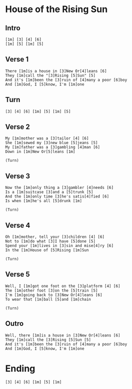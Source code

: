 # House of the Rising Sun

## Intro

```chopro
[1m] [3] [4] [6]
[1m] [5] [1m] [5]
```

## Verse 1

```chopro
There [1m]is a house in [3]New Or[4]leans [6]
They [1m]call the "[3]Rising [5]Sun" [5]
And it's [1m]been the [3]ruin of [4]many a poor [6]boy
And [1m]God, I [5]know, I'm [1m]one
```

## Turn

```chopro
[3] [4] [6] [1m] [5] [1m] [5]
```

## Verse 2

```chopro
My [1m]mother was a [3]tailor [4] [6]
She [1m]sewed my [3]new blue [5]jeans [5]
My [1m]father was a [3]gambling [4]man [6]
Down in [1m]New Or[5]leans [1m]

(Turn)
```

## Verse 3

```chopro
Now the [1m]only thing a [3]gambler [4]needs [6]
Is a [1m]suitcase [3]and a [5]trunk [5]
And the [1m]only time [3]he's satis[4]fied [6]
Is when [1m]he's all [5]drunk [1m]

(Turn)
```

## Verse 4

```chopro
Oh [1m]mother, tell your [3]children [4] [6]
Not to [1m]do what [3]I have [5]done [5]
Spend your [1m]lives in [3]sin and mise[4]ry [6]
In the [1m]House of [5]Rising [1m]Sun

(Turn)
```

## Verse 5

```chopro
Well, I [1m]got one foot on the [3]platform [4] [6]
The [1m]other foot [3]on the [5]train [5]
I'm [1m]going back to [3]New Or[4]leans [6]
To wear that [1m]ball [5]and [1m]chain

(Turn)
```

## Outro

```chopro
Well, there [1m]is a house in [3]New Or[4]leans [6]
They [1m]call the [3]Rising [5]Sun [5]
And it's [1m]been the [3]ruin of [4]many a poor [6]boy
And [1m]God, I [5]know, I'm [1m]one
```

# Ending

```chopro
[3] [4] [6] [1m] [5] [1m]
```
